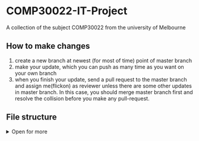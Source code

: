 # COMP30022-IT-Project
A collection of the subject COMP30022 from the university of Melbourne


## How to make changes
1. create a new branch at newest (for most of time) point of master branch
2. make your update, which you can push as many time as you want on your own branch
3. when you finish your update, send a pull request to the master branch and assign me(flickon) as reviewer unless there are some other updates in master branch. In this case, you should merge master branch first and resolve the collision before you make any pull-request.

## File structure

<details>
<summary>Open for more</summary>
<pre><code>.
src
├── assets
│   └── images
│       └── logo.png
├── components
│   ├── Button.js
│   └── FormTextInput.js
├── config
│   ├── colors.js
│   ├── constants.js
│   └── strings.js
└── screens
    └── LoginScreen.js

</code></pre>
</details>